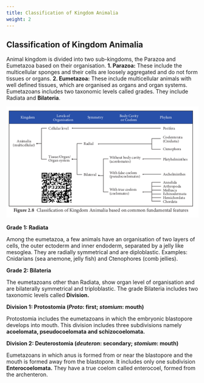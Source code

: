 ```yaml
---
title: Classification of Kingdom Animalia
weight: 2
---
```


## Classification of Kingdom Animalia


Animal kingdom is divided into two sub-kingdoms, the Parazoa and Eumetazoa based on their organisation. **1. Parazoa:** These include the multicellular sponges and their cells are loosely aggregated and do not form tissues or organs. **2. Eumetazoa:** These include multicellular animals with well defined tissues, which are organised as organs and organ systems. Eumetazoans includes two taxonomic levels called grades. They include Radiata and **Bilateria**.

![alt text](../2.7.png)

**Grade 1: Radiata**

Among the eumetazoa, a few animals have an organisation of two layers of cells, the outer ectoderm and inner endoderm, separated by a jelly like mesoglea. They are radially symmetrical and are diploblastic. Examples: Cnidarians (sea anemone, jelly fish) and Ctenophores (comb jellies).

**Grade 2: Bilateria**

The eumetazoans other than Radiata, show organ level of organisation and are bilaterally symmetrical and triploblastic. The grade Bilateria includes two taxonomic levels called **Division.**

**Division 1: Protostomia (_Proto_: first; _stomium_: mouth)**

Protostomia includes the eumetazoans in which the embryonic blastopore develops into mouth. This division includes three subdivisions namely **acoelomata, pseudocoelomata and schizocoelomata.**

**Division 2: Deuterostomia (_deuteron_: secondary; _stomium_: mouth)**

Eumetazoans in which anus is formed from or near the blastopore and the mouth is formed away from the blastopore. It includes only one subdivision **Enterocoelomata.** They have a true coelom called enterocoel, formed from the archenteron.

